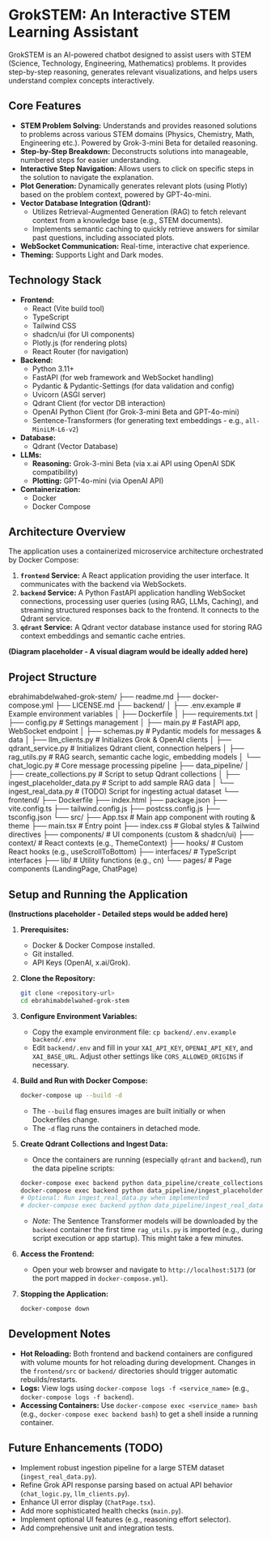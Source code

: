 # GrokSTEM: An Interactive STEM Learning Assistant

GrokSTEM is an AI-powered chatbot designed to assist users with STEM (Science, Technology, Engineering, Mathematics) problems. It provides step-by-step reasoning, generates relevant visualizations, and helps users understand complex concepts interactively.

## Core Features

*   **STEM Problem Solving:** Understands and provides reasoned solutions to problems across various STEM domains (Physics, Chemistry, Math, Engineering etc.). Powered by Grok-3-mini Beta for detailed reasoning.
*   **Step-by-Step Breakdown:** Deconstructs solutions into manageable, numbered steps for easier understanding.
*   **Interactive Step Navigation:** Allows users to click on specific steps in the solution to navigate the explanation.
*   **Plot Generation:** Dynamically generates relevant plots (using Plotly) based on the problem context, powered by GPT-4o-mini.
*   **Vector Database Integration (Qdrant):**
    *   Utilizes Retrieval-Augmented Generation (RAG) to fetch relevant context from a knowledge base (e.g., STEM documents).
    *   Implements semantic caching to quickly retrieve answers for similar past questions, including associated plots.
*   **WebSocket Communication:** Real-time, interactive chat experience.
*   **Theming:** Supports Light and Dark modes.

## Technology Stack

*   **Frontend:**
    *   React (Vite build tool)
    *   TypeScript
    *   Tailwind CSS
    *   shadcn/ui (for UI components)
    *   Plotly.js (for rendering plots)
    *   React Router (for navigation)
*   **Backend:**
    *   Python 3.11+
    *   FastAPI (for web framework and WebSocket handling)
    *   Pydantic & Pydantic-Settings (for data validation and config)
    *   Uvicorn (ASGI server)
    *   Qdrant Client (for vector DB interaction)
    *   OpenAI Python Client (for Grok-3-mini Beta and GPT-4o-mini)
    *   Sentence-Transformers (for generating text embeddings - e.g., `all-MiniLM-L6-v2`)
*   **Database:**
    *   Qdrant (Vector Database)
*   **LLMs:**
    *   **Reasoning:** Grok-3-mini Beta (via x.ai API using OpenAI SDK compatibility)
    *   **Plotting:** GPT-4o-mini (via OpenAI API)
*   **Containerization:**
    *   Docker
    *   Docker Compose

## Architecture Overview

The application uses a containerized microservice architecture orchestrated by Docker Compose:

1.  **`frontend` Service:** A React application providing the user interface. It communicates with the backend via WebSockets.
2.  **`backend` Service:** A Python FastAPI application handling WebSocket connections, processing user queries (using RAG, LLMs, Caching), and streaming structured responses back to the frontend. It connects to the Qdrant service.
3.  **`qdrant` Service:** A Qdrant vector database instance used for storing RAG context embeddings and semantic cache entries.

**(Diagram placeholder - A visual diagram would be ideally added here)**

## Project Structure
ebrahimabdelwahed-grok-stem/
├── readme.md
├── docker-compose.yml
├── LICENSE.md
├── backend/
│ ├── .env.example # Example environment variables
│ ├── Dockerfile
│ ├── requirements.txt
│ ├── config.py # Settings management
│ ├── main.py # FastAPI app, WebSocket endpoint
│ ├── schemas.py # Pydantic models for messages & data
│ ├── llm_clients.py # Initializes Grok & OpenAI clients
│ ├── qdrant_service.py # Initializes Qdrant client, connection helpers
│ ├── rag_utils.py # RAG search, semantic cache logic, embedding models
│ └── chat_logic.py # Core message processing pipeline
├── data_pipeline/
│ ├── create_collections.py # Script to setup Qdrant collections
│ ├── ingest_placeholder_data.py # Script to add sample RAG data
│ └── ingest_real_data.py # (TODO) Script for ingesting actual dataset
└── frontend/
├── Dockerfile
├── index.html
├── package.json
├── vite.config.ts
├── tailwind.config.js
├── postcss.config.js
├── tsconfig.json
└── src/
├── App.tsx # Main app component with routing & theme
├── main.tsx # Entry point
├── index.css # Global styles & Tailwind directives
├── components/ # UI components (custom & shadcn/ui)
├── context/ # React contexts (e.g., ThemeContext)
├── hooks/ # Custom React hooks (e.g., useScrollToBottom)
├── interfaces/ # TypeScript interfaces
├── lib/ # Utility functions (e.g., cn)
└── pages/ # Page components (LandingPage, ChatPage)


## Setup and Running the Application

**(Instructions placeholder - Detailed steps would be added here)**

1.  **Prerequisites:**
    *   Docker & Docker Compose installed.
    *   Git installed.
    *   API Keys (OpenAI, x.ai/Grok).

2.  **Clone the Repository:**
    ```bash
    git clone <repository-url>
    cd ebrahimabdelwahed-grok-stem
    ```

3.  **Configure Environment Variables:**
    *   Copy the example environment file: `cp backend/.env.example backend/.env`
    *   Edit `backend/.env` and fill in your `XAI_API_KEY`, `OPENAI_API_KEY`, and `XAI_BASE_URL`. Adjust other settings like `CORS_ALLOWED_ORIGINS` if necessary.

4.  **Build and Run with Docker Compose:**
    ```bash
    docker-compose up --build -d
    ```
    *   The `--build` flag ensures images are built initially or when Dockerfiles change.
    *   The `-d` flag runs the containers in detached mode.

5.  **Create Qdrant Collections and Ingest Data:**
    *   Once the containers are running (especially `qdrant` and `backend`), run the data pipeline scripts:
    ```bash
    docker-compose exec backend python data_pipeline/create_collections.py
    docker-compose exec backend python data_pipeline/ingest_placeholder_data.py
    # Optional: Run ingest_real_data.py when implemented
    # docker-compose exec backend python data_pipeline/ingest_real_data.py
    ```
    *   *Note:* The Sentence Transformer models will be downloaded by the `backend` container the first time `rag_utils.py` is imported (e.g., during script execution or app startup). This might take a few minutes.

6.  **Access the Frontend:**
    *   Open your web browser and navigate to `http://localhost:5173` (or the port mapped in `docker-compose.yml`).

7.  **Stopping the Application:**
    ```bash
    docker-compose down
    ```

## Development Notes

*   **Hot Reloading:** Both frontend and backend containers are configured with volume mounts for hot reloading during development. Changes in the `frontend/src` or `backend/` directories should trigger automatic rebuilds/restarts.
*   **Logs:** View logs using `docker-compose logs -f <service_name>` (e.g., `docker-compose logs -f backend`).
*   **Accessing Containers:** Use `docker-compose exec <service_name> bash` (e.g., `docker-compose exec backend bash`) to get a shell inside a running container.

## Future Enhancements (TODO)

*   Implement robust ingestion pipeline for a large STEM dataset (`ingest_real_data.py`).
*   Refine Grok API response parsing based on actual API behavior (`chat_logic.py`, `llm_clients.py`).
*   Enhance UI error display (`ChatPage.tsx`).
*   Add more sophisticated health checks (`main.py`).
*   Implement optional UI features (e.g., reasoning effort selector).
*   Add comprehensive unit and integration tests.
